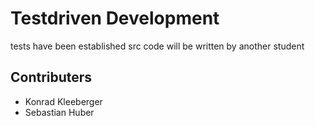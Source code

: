 # Testdriven Development
tests have been established
src code will be written by another student

## Contributers
- Konrad Kleeberger
- Sebastian Huber
